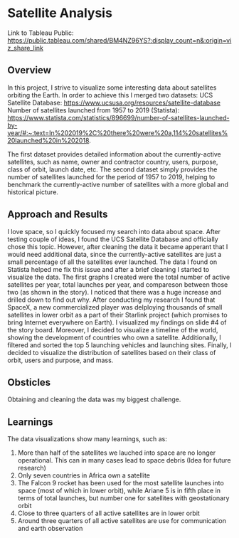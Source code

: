 # Satellite Analysis

Link to Tableau Public: https://public.tableau.com/shared/BM4NZ96YS?:display_count=n&:origin=viz_share_link

## Overview
In this project, I strive to visualize some interesting data about satellites orbiting the Earth. In order to achieve this I merged two datasets: 
UCS Satellite Database: https://www.ucsusa.org/resources/satellite-database
Number of satellites launched from 1957 to 2019 (Statista): https://www.statista.com/statistics/896699/number-of-satellites-launched-by-year/#:~:text=In%202019%2C%20there%20were%20a,114%20satellites%20launched%20in%202018.

The first dataset provides detailed information about the currently-active satellites, such as name, owner and contractor country, users, purpose, class of orbit, launch date, etc. The second dataset simply provides the number of satellites launched for the period of 1957 to 2019, helping to benchmark the currently-active number of satellites with a more global and historical picture.

## Approach and Results
I love space, so I quickly focused my search into data about space. After testing couple of ideas, I found the UCS Satellite Database and officially chose this topic. However, after cleaning the data it became apperant that I would need additional data, since the currently-active satellites are just a small percentage of all the satellites ever launched. The data I found on Statista helped me fix this issue and after a brief cleaning I started to visualize the data. The first graphs I created were the total number of active satellites per year, total launches per year, and compareson between those two (as shown in the story). I noticed that there was a huge increase and drilled down to find out why. After conducting my research I found that SpaceX, a new commercialized player was delploying thousands of small satellites in lower orbit as a part of their Starlink project (which promises to bring Internet everywhere on Earth). I visualized my findings on slide #4 of the story board. Moreover, I decided to visualize a timeline of the world, showing the development of countries who own a satellite. Additionally, I filtered and sorted the top 5 launching vehicles and launching sites. Finally, I decided to visualize the distribution of satellites based on their class of orbit, users and purpose, and mass.

## Obsticles
Obtaining and cleaning the data was my biggest challenge.

## Learnings
The data visualizations show many learnings, such as:
1) More than half of the satellites we lauched into space are no longer operational. This can in many cases lead to space debris (Idea for future research)
2) Only seven countries in Africa own a satellite
3) The Falcon 9 rocket has been used for the most satellite launches into space (most of which in lower orbit), while Ariane 5 is in fifth place in terms of total launches, but number one for satellites with geostationary orbit
4) Close to three quarters of all active satellites are in lower orbit
5) Around three quarters of all active satellites are use for communication and earth observation
